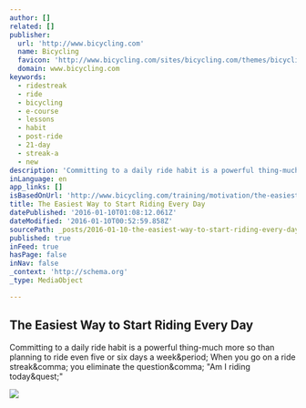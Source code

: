 ```yaml
---
author: []
related: []
publisher:
  url: 'http://www.bicycling.com'
  name: Bicycling
  favicon: 'http://www.bicycling.com/sites/bicycling.com/themes/bicycling/favicon.ico'
  domain: www.bicycling.com
keywords:
  - ridestreak
  - ride
  - bicycling
  - e-course
  - lessons
  - habit
  - post-ride
  - 21-day
  - streak-a
  - new
description: 'Committing to a daily ride habit is a powerful thing-much more so than planning to ride even five or six days a week. When you go on a ride streak, you eliminate the question, "Am I riding today?"'
inLanguage: en
app_links: []
isBasedOnUrl: 'http://www.bicycling.com/training/motivation/the-easiest-way-to-start-riding-every-day'
title: The Easiest Way to Start Riding Every Day
datePublished: '2016-01-10T01:08:12.061Z'
dateModified: '2016-01-10T00:52:59.858Z'
sourcePath: _posts/2016-01-10-the-easiest-way-to-start-riding-every-day.md
published: true
inFeed: true
hasPage: false
inNav: false
_context: 'http://schema.org'
_type: MediaObject

---
```

<article style=""><h1>The Easiest Way to Start Riding Every Day</h1><p>Committing to a daily ride habit is a powerful thing-much more so than planning to ride even five or six days a week&amp;period; When you go on a ride streak&amp;comma; you eliminate the question&amp;comma; "Am I riding today&amp;quest;"</p><img src="http://www.bicycling.com/sites/bicycling.com/files/ride-streak-bill-cait.jpg" /></article>